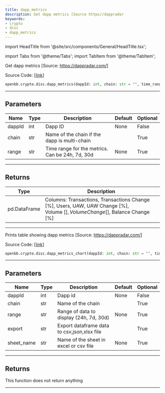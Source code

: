 ```yaml
---
title: dapp_metrics
description: Get dapp metrics [Source https//dappradar
keywords:
- crypto
- disc
- dapp_metrics
---
```


import HeadTitle from '@site/src/components/General/HeadTitle.tsx';

<HeadTitle title="crypto.disc.dapp_metrics - Reference | OpenBB SDK Docs" />

import Tabs from '@theme/Tabs';
import TabItem from '@theme/TabItem';

<Tabs>
<TabItem value="model" label="Model" default>

Get dapp metrics [Source: https://dappradar.com/]

Source Code: [[link](https://github.com/OpenBB-finance/OpenBBTerminal/tree/main/openbb_terminal/cryptocurrency/discovery/dappradar_model.py#L280)]

```python wordwrap
openbb.crypto.disc.dapp_metrics(dappId: int, chain: str = "", time_range: str = "")
```

---

## Parameters

| Name | Type | Description | Default | Optional |
| ---- | ---- | ----------- | ------- | -------- |
| dappId | int | Dapp ID | None | False |
| chain | str | Name of the chain if the dapp is multi-chain |  | True |
| range | str | Time range for the metrics. Can be 24h, 7d, 30d | None | True |


---

## Returns

| Type | Description |
| ---- | ----------- |
| pd.DataFrame | Columns: Transactions, Transactions Change [%], Users, UAW, UAW Change [%],<br/>Volume [$], Volume Change [%], Balance [$], Balance Change [%] |
---



</TabItem>
<TabItem value="view" label="Chart">

Prints table showing dapp metrics [Source: https://dappradar.com/]

Source Code: [[link](https://github.com/OpenBB-finance/OpenBBTerminal/tree/main/openbb_terminal/cryptocurrency/discovery/dappradar_view.py#L229)]

```python wordwrap
openbb.crypto.disc.dapp_metrics_chart(dappId: int, chain: str = "", time_range: str = "", export: str = "", sheet_name: Optional[str] = None)
```

---

## Parameters

| Name | Type | Description | Default | Optional |
| ---- | ---- | ----------- | ------- | -------- |
| dappId | int | Dapp id | None | False |
| chain | str | Name of the chain |  | True |
| range | str | Range of data to display (24h, 7d, 30d) | None | True |
| export | str | Export dataframe data to csv,json,xlsx file |  | True |
| sheet_name | str | Name of the sheet in excel or csv file | None | True |


---

## Returns

This function does not return anything

---



</TabItem>
</Tabs>